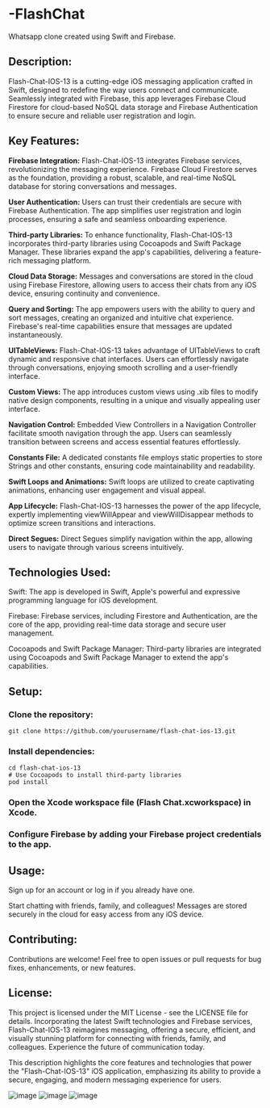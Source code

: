# -FlashChat

Whatsapp clone created using Swift and Firebase. 

## Description:

Flash-Chat-IOS-13 is a cutting-edge iOS messaging application crafted in Swift, designed to redefine the way users connect and communicate. Seamlessly integrated with Firebase, this app leverages Firebase Cloud Firestore for cloud-based NoSQL data storage and Firebase Authentication to ensure secure and reliable user registration and login.

## Key Features:

**Firebase Integration:** Flash-Chat-IOS-13 integrates Firebase services, revolutionizing the messaging experience. Firebase Cloud Firestore serves as the foundation, providing a robust, scalable, and real-time NoSQL database for storing conversations and messages.

**User Authentication:** Users can trust their credentials are secure with Firebase Authentication. The app simplifies user registration and login processes, ensuring a safe and seamless onboarding experience.

**Third-party Libraries:** To enhance functionality, Flash-Chat-IOS-13 incorporates third-party libraries using Cocoapods and Swift Package Manager. These libraries expand the app's capabilities, delivering a feature-rich messaging platform.

**Cloud Data Storage:** Messages and conversations are stored in the cloud using Firebase Firestore, allowing users to access their chats from any iOS device, ensuring continuity and convenience.

**Query and Sorting:** The app empowers users with the ability to query and sort messages, creating an organized and intuitive chat experience. Firebase's real-time capabilities ensure that messages are updated instantaneously.

**UITableViews:** Flash-Chat-IOS-13 takes advantage of UITableViews to craft dynamic and responsive chat interfaces. Users can effortlessly navigate through conversations, enjoying smooth scrolling and a user-friendly interface.

**Custom Views:** The app introduces custom views using .xib files to modify native design components, resulting in a unique and visually appealing user interface.

**Navigation Control:** Embedded View Controllers in a Navigation Controller facilitate smooth navigation through the app. Users can seamlessly transition between screens and access essential features effortlessly.

**Constants File:** A dedicated constants file employs static properties to store Strings and other constants, ensuring code maintainability and readability.

**Swift Loops and Animations:** Swift loops are utilized to create captivating animations, enhancing user engagement and visual appeal.

**App Lifecycle:** Flash-Chat-IOS-13 harnesses the power of the app lifecycle, expertly implementing viewWillAppear and viewWillDisappear methods to optimize screen transitions and interactions.

**Direct Segues:** Direct Segues simplify navigation within the app, allowing users to navigate through various screens intuitively.

## Technologies Used:

Swift: The app is developed in Swift, Apple's powerful and expressive programming language for iOS development.

Firebase: Firebase services, including Firestore and Authentication, are the core of the app, providing real-time data storage and secure user management.

Cocoapods and Swift Package Manager: Third-party libraries are integrated using Cocoapods and Swift Package Manager to extend the app's capabilities.

## Setup:

### Clone the repository:

```
git clone https://github.com/yourusername/flash-chat-ios-13.git
```
### Install dependencies:

```
cd flash-chat-ios-13
# Use Cocoapods to install third-party libraries
pod install
```
### Open the Xcode workspace file (Flash Chat.xcworkspace) in Xcode.

### Configure Firebase by adding your Firebase project credentials to the app.

## Usage:

Sign up for an account or log in if you already have one.

Start chatting with friends, family, and colleagues! Messages are stored securely in the cloud for easy access from any iOS device.

## Contributing:

Contributions are welcome! Feel free to open issues or pull requests for bug fixes, enhancements, or new features.

## License:

This project is licensed under the MIT License - see the LICENSE file for details.
Incorporating the latest Swift technologies and Firebase services, Flash-Chat-IOS-13 reimagines messaging, offering a secure, efficient, and visually stunning platform for connecting with friends, family, and colleagues. Experience the future of communication today.

This description highlights the core features and technologies that power the "Flash-Chat-IOS-13" iOS application, emphasizing its ability to provide a secure, engaging, and modern messaging experience for users.


![image](https://github.com/ThomasOli/-Chat-Me-IOS-13/assets/51518411/1827e323-e2e9-45b6-997e-1114e0e9ff02)
![image](https://github.com/ThomasOli/-Chat-Me-IOS-13/assets/51518411/ba7bf13c-937c-4aaf-87da-a3f544d055bd)
![image](https://github.com/ThomasOli/-Chat-Me-IOS-13/assets/51518411/f786c54e-939f-4114-b461-500c15bab7ae)
